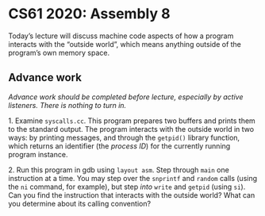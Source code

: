 CS61 2020: Assembly 8
=====================

Today’s lecture will discuss machine code aspects of how a program
interacts with the “outside world”, which means anything outside of
the program’s own memory space.

Advance work
------------

*Advance work should be completed before lecture, especially by active
listeners. There is nothing to turn in.*

1\. Examine `syscalls.cc`. This program prepares two buffers and
prints them to the standard output. The program interacts with the
outside world in two ways: by printing messages, and through the
`getpid()` library function, which returns an identifier (the *process
ID*) for the currently running program instance.

2\. Run this program in gdb using `layout asm`. Step through `main`
one instruction at a time. You may step over the `snprintf` and
`random` calls (using the `ni` command, for example), but step *into*
`write` and `getpid` (using `si`). Can you find the instruction that
interacts with the outside world? What can you determine about its
calling convention?
